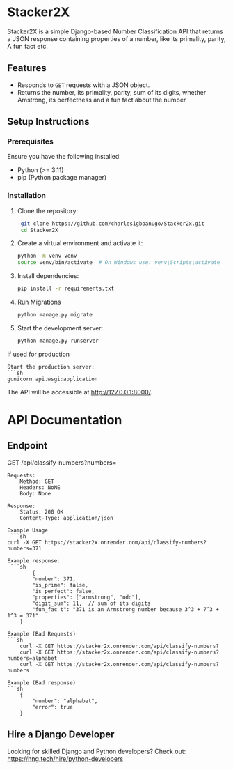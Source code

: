 # Stacker2X
Stacker2X is a simple Django-based Number Classification API that returns a JSON response containing properties of a number, like its primality, parity, A fun fact etc.

## Features
- Responds to `GET` requests with a JSON object.
- Returns the number, its primality, parity, sum of its digits, whether Amstrong, its perfectness and a fun    fact about the number

## Setup Instructions

### Prerequisites
Ensure you have the following installed:
- Python (>= 3.11)
- pip (Python package manager)


### Installation
1. Clone the repository:
   ```sh
    git clone https://github.com/charlesigboanugo/Stacker2x.git
    cd Stacker2X

2. Create a virtual environment and activate it:
    ```sh
    python -m venv venv
    source venv/bin/activate  # On Windows use: venv\Scripts\activate

3. Install dependencies:
    ```sh
    pip install -r requirements.txt

4. Run Migrations
    ```sh
    python manage.py migrate

5. Start the development server:
    ```sh
    python manage.py runserver

If used for production

    Start the production server:
    ```sh
    gunicorn api.wsgi:application

The API will be accessible at http://127.0.0.1:8000/.


# API Documentation

## Endpoint

GET /api/classify-numbers?numbers=<integer>

    Requests:
        Method: GET
        Headers: NoNE
        Body: None

    Response:
        Status: 200 OK
        Content-Type: application/json

    Example Usage
     ```sh
    curl -X GET https://stacker2x.onrender.com/api/classify-numbers?numbers=371

    Example response:
     ```sh
            {
            "number": 371,
            "is_prime": false,
            "is_perfect": false,
            "properties": ["armstrong", "odd"],
            "digit_sum": 11,  // sum of its digits
            "fun_fac t": "371 is an Armstrong number because 3^3 + 7^3 + 1^3 = 371"
        }
    
    Example (Bad Requests)
    ```sh
        curl -X GET https://stacker2x.onrender.com/api/classify-numbers?
        curl -X GET https://stacker2x.onrender.com/api/classify-numbers?numbers=alphabet
        curl -X GET https://stacker2x.onrender.com/api/classify-numbers?numbers

    Example (Bad response)
    ```sh
        {
            "number": "alphabet",
            "error": true
        }


## Hire a Django Developer
Looking for skilled Django and Python developers? Check out: https://hng.tech/hire/python-developers
